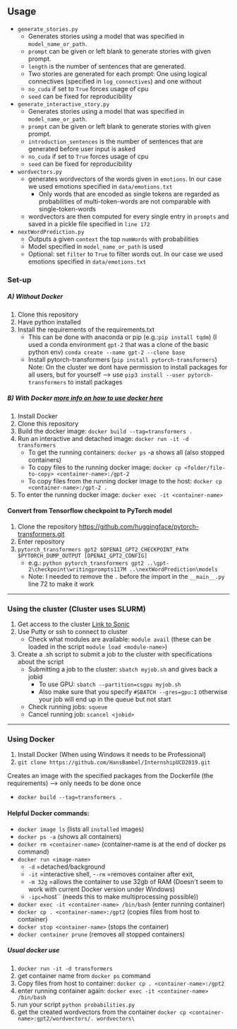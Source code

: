 ## Usage
- `generate_stories.py`
    - Generates stories using a model that was specified in `model_name_or_path`.
    - `prompt` can be given or left blank to generate stories with given prompt.
    - `length` is the number of sentences that are generated.
    - Two stories are generated for each prompt: One using logical connectives (specified in `log_connectives`) and one without
    - `no_cuda` if set to `True` forces usage of cpu
    - `seed` can be fixed for reproducibility
- `generate_interactive_story.py`
    - Generates stories using a model that was specified in `model_name_or_path`.
    - `prompt` can be given or left blank to generate stories with given prompt.
    - `introduction_sentences` is the number of sentences that are generated before user input is asked
    - `no_cuda` if set to `True` forces usage of cpu
    - `seed` can be fixed for reproducibility
- `wordvectors.py`
    - generates wordvectors of the words given in `emotions`. In our case we used emotions specified in `data/emotions.txt`
        - Only words that are encoded as single tokens are regarded as probabilities of multi-token-words are not comparable with single-token-words
    - wordvectors are then computed for every single entry in `prompts` and saved in a pickle file specified in `line 172`
- `nextWordPrediction.py`
    - Outputs a given `context` the top `numWords` with probabilities
    - Model specified in `model_name_or_path` is used
    - Optional: set `filter` to `True` to filter words out. In our case we used emotions specified in `data/emotions.txt`

### Set-up ###
##### A) Without Docker
1. Clone this repository
2. Have python installed
3. Install the requirements of the requirements.txt
	- This can be done with anaconda or pip (e.g.:`pip install tqdm`) (I used a conda environment `gpt-2` that was a clone of the basic python env) `conda create --name gpt-2 --clone base`
	- Install pytorch-transformers (`pip install pytorch-transformers`)
		Note: On the cluster we dont have permission to install packages for all users, but for yourself --> use `pip3 install --user pytorch-transformers` to install packages
	
##### B) With Docker [more info on how to use docker here](#using-docker)
1. Install Docker
2. Clone this repository
3. Build the docker image: `docker build --tag=transformers .`
4. Run an interactive and detached image: `docker run -it -d transformers`
	- To get the running containers: `docker ps` -a shows all (also stopped containers)
	- To copy files to the running docker image: `docker cp <folder/file-to-copy> <container-name>:/gpt-2`
	- To copy files from the running docker image to the host: `docker cp <container-name>:/gpt-2 .`
5. To enter the running docker image: `docker exec -it <container-name>`

#### Convert from Tensorflow checkpoint to PyTorch model ####
1. Clone the repository https://github.com/huggingface/pytorch-transformers.git
2. Enter repository
3. `pytorch_transformers gpt2 $OPENAI_GPT2_CHECKPOINT_PATH $PYTORCH_DUMP_OUTPUT [OPENAI_GPT2_CONFIG]`
	- e.g.: `python pytorch_transformers gpt2 ..\gpt-2\checkpoint\writingprompts117M ..\nextWordPrediction\models`
	- Note: I needed to remove the `.` before the import in the `__main__.py` line 72 to make it work


---
### Using the cluster (Cluster uses SLURM) ###
1. Get access to the cluster [Link to Sonic](https://www.ucd.ie/itservices/ourservices/researchit/computeclusters/sonicuserguide/)
2. Use Putty or ssh to connect to cluster
	- Check what modules are available: `module avail` (these can be loaded in the script `module load <module-name>`)
3. Create a .sh script to submit a job to the cluster with specifications about the script
	- Submitting a job to the cluster: `sbatch myjob.sh` and gives back a jobid
		- To use GPU: `sbatch --partition=csgpu myjob.sh`
		- Also make sure that you specify `#SBATCH --gres=gpu:1` otherwise your job will end up in the queue but not start
	- Check running jobs: `squeue`
	- Cancel running job: `scancel <jobid>`

---	
### Using Docker
1. Install Docker (When using Windows it needs to be Professional)
2. `git clone https://github.com/HansBambel/InternshipUCD2019.git`

Creates an image with the specified packages from the Dockerfile (the requirements) --> only needs to be done once
- `docker build --tag=transformers .`

#### Helpful Docker commands:
- `docker image ls` (lists all `installed` images)
- `docker ps -a` (shows all containers)
- `docker rm <container-name>` (container-name is at the end of docker ps command)
- `docker run <image-name>`
   - `-d` =detached/background
   - `-it` =interactive shell, 
   -`-rm` =removes container after exit, 
   - `-m 32g` =allows the container to use 32gb of RAM (Doesn't seem to work with current Docker version under Windows)
   - `-ipc=`host`` (needs this to make multiprocessing possible))
- `docker exec -it <container-name> /bin/bash` (enter running container)
- `docker cp . <container-name>:/gpt2` (copies files from host to container)
- `docker stop <container-name>`	(stops the container)
- `docker container prune` (removes all stopped containers)

##### Usual docker use
1. `docker run -it -d transformers`
2. get container name from `docker ps` command
3. Copy files from host to container: `docker cp . <container-name>:/gpt2`
4. enter running container again: `docker exec -it <container-name> /bin/bash`
5. run your script `python probabilities.py`
6. get the created wordvectors from the container `docker cp <container-name>:gpt2/wordvectors/. wordvectors\`
